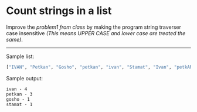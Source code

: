 # Count strings in a list

Improve the <i>problem1 from class</i> by making the program string traverser case insensitive <i>(This means UPPER CASE and lower case are treated the same)</i>.

---
Sample list:
``` python
["IVAN", "Petkan", "Gosho", "petkan", "ivan", "Stamat", "Ivan", "petkAN", "ivan"]
```
Sample output:
```
ivan - 4
petkan - 3
gosho - 1
stamat - 1
```